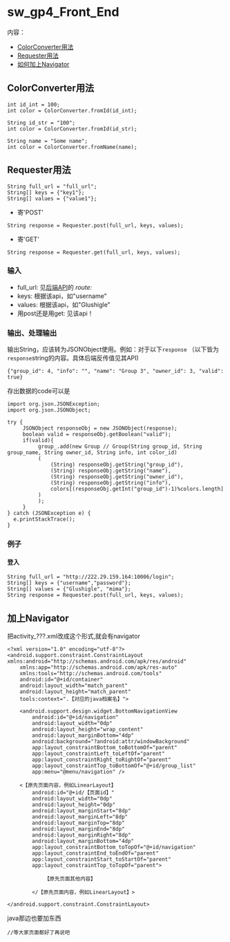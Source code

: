 # sw_gp4_Front_End

内容：
* [ColorConverter用法](#colorconverter用法)
* [Requester用法](#requester用法)
* [如何加上Navigator](#加上navigator)

## ColorConverter用法
```
int id_int = 100;
int color = ColorConverter.fromId(id_int);

String id_str = "100";
int color = ColorConverter.fromId(id_str);

String name = "Some name";
int color = ColorConverter.fromName(name);
```

## Requester用法
```
String full_url = "full_url";
String[] keys = {"key1"};
String[] values = {"value1"};
```
* 寄'POST'
```
String response = Requester.post(full_url, keys, values);
```
* 寄'GET'
```
String response = Requester.get(full_url, keys, values);
```
### 输入
* full_url: 见[后端API](https://github.com/sunyuqi148/sw-backstage)的 *route:*
* keys: 根据该api，如"username"
* values: 根据该api，如"Glushigle"
* 用post还是用get: 见该api！

### 输出、处理输出
输出String，应该转为JSONObject使用。例如：对于以下```response```
（以下皆为```response```string的内容。具体后端反传值见其API)
```
{"group_id": 4, "info": "", "name": "Group 3", "owner_id": 3, "valid": true}
```
存出数据的code可以是
```
import org.json.JSONException;
import org.json.JSONObject;

try {
     JSONObject responseObj = new JSONObject(response);
     boolean valid = responseObj.getBoolean("valid");
     if(valid){
          group_.add(new Group // Group(String group_id, String group_name, String owner_id, String info, int color_id)
          (
              (String) responseObj.getString("group_id"),
              (String) responseObj.getString("name"),
              (String) responseObj.getString("owner_id"),
              (String) responseObj.getString("info"),
              colors[(responseObj.getInt("group_id")-1)%colors.length]
          )
          );
     }
} catch (JSONException e) {
  e.printStackTrace();
}
```

### 例子
#### 登入
```
String full_url = "http://222.29.159.164:10006/login";
String[] keys = {"username","password"};
String[] values = {"Glushigle", "mima"};
String response = Requester.post(full_url, keys, values);
```

## 加上Navigator
把activity_???.xml改成这个形式,就会有navigator
```
<?xml version="1.0" encoding="utf-8"?>
<android.support.constraint.ConstraintLayout xmlns:android="http://schemas.android.com/apk/res/android"
    xmlns:app="http://schemas.android.com/apk/res-auto"
    xmlns:tools="http://schemas.android.com/tools"
    android:id="@+id/container"
    android:layout_width="match_parent"
    android:layout_height="match_parent"
    tools:context=".【对应的java档案名】">

    <android.support.design.widget.BottomNavigationView
        android:id="@+id/navigation"
        android:layout_width="0dp"
        android:layout_height="wrap_content"
        android:layout_marginBottom="4dp"
        android:background="?android:attr/windowBackground"
        app:layout_constraintBottom_toBottomOf="parent"
        app:layout_constraintLeft_toLeftOf="parent"
        app:layout_constraintRight_toRightOf="parent"
        app:layout_constraintTop_toBottomOf="@+id/group_list"
        app:menu="@menu/navigation" />

    <【原先页面内容，例如LinearLayout】
        android:id="@+id/【页面id】"
        android:layout_width="0dp"
        android:layout_height="0dp"
        android:layout_marginStart="8dp"
        android:layout_marginLeft="8dp"
        android:layout_marginTop="8dp"
        android:layout_marginEnd="8dp"
        android:layout_marginRight="8dp"
        android:layout_marginBottom="4dp"
        app:layout_constraintBottom_toTopOf="@+id/navigation"
        app:layout_constraintEnd_toEndOf="parent"
        app:layout_constraintStart_toStartOf="parent"
        app:layout_constraintTop_toTopOf="parent">
        
            【原先页面其他内容】
        
        </【原先页面内容，例如LinearLayout】>

</android.support.constraint.ConstraintLayout>
```

java那边也要加东西
```
//等大家页面都好了再说吧
```
